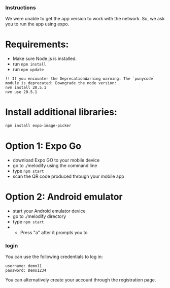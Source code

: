 ### Instructions

We were unable to get the app version to work with the network. So, we ask you to run the app using expo.

# Requirements:
- Make sure Node.js is installed.
- run `npm install`
- run `npm update`

```
!! If you encounter the DeprecationWarning warning: The `punycode` module is deprecated: Downgrade the node version:
nvm install 20.5.1
nvm use 20.5.1
```

# Install additional libraries:
```sh
npm install expo-image-picker
```

# Option 1: Expo Go
- download Expo GO to your mobile device
- go to ./melodify using the command line
- type `npm start`
- scan the QR code produced through your mobile app

# Option 2: Android emulator
- start your Android emulator device
- go to ./melodify directory
- type `npm start`
- - Press "a" after it prompts you to

### login
You can use the following credentials to log in:
```
username: demo11
password: Demo1234
```
You can alternatively create your account through the registration page.
